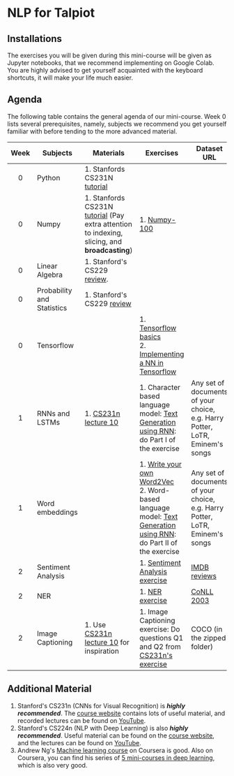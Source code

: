 # NLP for Talpiot

## Installations
The exercises you will be given during this mini-course will be given as Jupyter notebooks, that we recommend implementing on Google Colab. You are highly advised to get yourself acquainted with the keyboard shortcuts, it will make your life much easier. 

## Agenda

The following table contains the general agenda of our mini-course. Week 0 lists several prerequisites, namely, subjects we recommend you get yourself familiar with before tending to the more advanced material.

|  Week  | Subjects | Materials | Exercises | Dataset URL |
| :---: | --- | --- | --- | --- |
| 0 | Python | 1. Stanfords CS231N [tutorial](http://cs231n.github.io/python-numpy-tutorial/) |  |
| 0 | Numpy | 1. Stanfords CS231N [tutorial](http://cs231n.github.io/python-numpy-tutorial/) (Pay extra attention to indexing, slicing, and **broadcasting**)  | 1. [Numpy-100](https://github.com/rougier/numpy-100) |
| 0 | Linear Algebra | 1. Stanford's CS229 [review](http://cs229.stanford.edu/section/cs229-linalg.pdf). | |
| 0 | Probability and Statistics | 1. Stanford's CS229 [review](http://cs229.stanford.edu/section/cs229-prob.pdf) | |
| 0 | Tensorflow |  | 1. [Tensorflow basics](tensorflow) <br> 2. [Implementing a NN in Tensorflow](tensorflow) | |
| 1 | RNNs and LSTMs | 1. [CS231n lecture 10](https://www.youtube.com/watch?v=6niqTuYFZLQ) | 1. Character based language model: [Text Generation using RNN](lstm): do Part I of the exercise | Any set of documents of your choice, <br> e.g. Harry Potter, LoTR, Eminem's songs |
| 1 | Word embeddings |  | 1. [Write your own Word2Vec](word-embeddings) <br> 2. Word-based language model: [Text Generation using RNN](lstm): do Part II of the exercise | Any set of documents of your choice, <br> e.g. Harry Potter, LoTR, Eminem's songs |
| 2 | Sentiment Analysis | | 1. [Sentiment Analysis exercise]() | [IMDB reviews](https://www.kaggle.com/iarunava/imdb-movie-reviews-dataset) |
| 2 | NER | | 1. [NER exercise]() | [CoNLL 2003](ner/data) |
| 2 | Image Captioning | 1. Use [CS231n lecture 10](https://www.youtube.com/watch?v=6niqTuYFZLQ) for inspiration | 1. Image Captioning exercise: Do questions Q1 and Q2 from [CS231n's exercise](http://cs231n.github.io/assignments2019/assignment3/) | COCO (in the zipped folder) |


## Additional Material
1. Stanford's CS231n (CNNs for Visual Recognition) is ***highly recommended***. The [course website](http://cs231n.stanford.edu/) contains lots of useful material, and recorded lectures can be found on [YouTube](https://www.youtube.com/playlist?list=PL3FW7Lu3i5JvHM8ljYj-zLfQRF3EO8sYv).
1. Stanford's CS224n (NLP with Deep Learning) is also ***highly recommended***. Useful material can be found on the [course website](http://web.stanford.edu/class/cs224n/), and the lectures can be found on [YouTube](https://www.youtube.com/playlist?list=PL3FW7Lu3i5Jsnh1rnUwq_TcylNr7EkRe6).
1. Andrew Ng's [Machine learning course](https://www.coursera.org/learn/machine-learning) on Coursera is good. Also on Coursera, you can find his series of [5 mini-courses in deep learning](https://www.coursera.org/specializations/deep-learning), which is also very good.